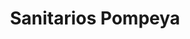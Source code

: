 ---
title: "Sanitarios Pompeya"
url: /ciudad-autonoma-de-buenos-aires/sanitarios-pompeya/
shop: cuarto de baño
---